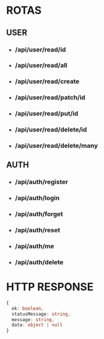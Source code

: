 # ROTAS

## USER

- ### /api/user/read/id

- ### /api/user/read/all

- ### /api/user/read/create

- ### /api/user/read/patch/id

- ### /api/user/read/put/id

- ### /api/user/read/delete/id

- ### /api/user/read/delete/many

## AUTH

- ### /api/auth/register

- ### /api/auth/login

- ### /api/auth/forget

- ### /api/auth/reset

- ### /api/auth/me

- ### /api/auth/delete

# HTTP RESPONSE

```typescript
{
  ok: boolean,
  statusMessage: string,
  message: string,
  data: object | null
}
```
